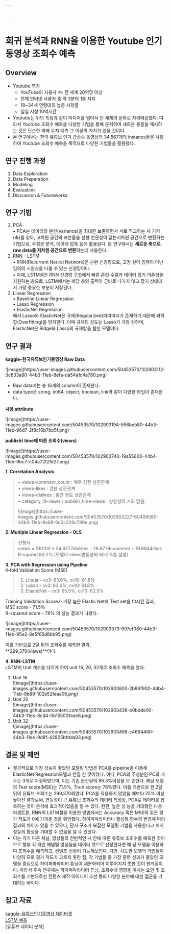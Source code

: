 ```yaml
---


---
```


<h1 id="회귀-분석과-rnn을-이용한-youtube-인기-동영상-조회수-예측"><strong>회귀 분석과 RNN을 이용한 Youtube 인기 동영상 조회수 예측</strong></h1>
<h2 id="overview">Overview</h2>
<ul>
<li>Youtube 특징
<ul>
<li>YouTube의 사용자 수: 전 세계 20억명 이상</li>
<li>전체 인터넷 사용자 중 약 3분의 1을 차지</li>
<li>18~34세  연령대의 높은 시청률</li>
<li>일일 시청  10억시간</li>
</ul>
</li>
<li>Youtube는 위의 특징과 같이 미디어를 넘어서 전 세계의 문화로 자리매김했다. 따라서 Youtube 조회수 예측을 다양한 기법을 통해 분석하여 새로운 통찰을 제시하는 것은 단순한 미래 수치 예측 그 이상의 가치가 있을 것이다.</li>
<li>본 연구에서는 한국 유튜브 인기 급상승 동영상의 34,567개의 instance들을 사용하여 Youtube 조회수 예측을 목적으로 다양한 기법들을 활용했다.</li>
</ul>
<h2 id="연구-진행-과정">연구 진행 과정</h2>
<ol>
<li>Data Exploration</li>
<li>Data Preperation</li>
<li>Modeling</li>
<li>Evaluation</li>
<li>Discussion &amp; Futureworks</li>
</ol>
<h2 id="연구-기법">연구 기법</h2>
<ol>
<li>PCA<br>
• PCA는 데이터의 분산(variance)을 최대한 보존하면서 서로 직교하는 새 기저(축)를 찾아, 고차원 공간의 표본들을 선형 연관성이 없는저차원 공간으로 변환하는 기법으로, 주성분 분석, 데이터 압축 등에 활용된다. 본 연구에서는 <strong>새로운 축으로 raw data를 저차원 공간으로 변환</strong>하는데 사용한다.</li>
<li>RNN - LSTM<br>
• RNN(Recurrent Neural Network)은 순환 신경망으로, 고정 길이 입력이 아닌 임의의 시퀀스를 다룰 수 있는 신경망이다.<br>
• 이때, LSTM셀은 RNN 신경망 구조에서 빠른 훈련 수렴과 데이터 장기 의존성을 지원하는 층으로, LSTM에서는 해당 층의 출력이 곧바로 나가지 않고 장기 상태에서 가장 중요한 부분이 저장된다.</li>
<li>Linear Regression<br>
• Baseline Linear Regression<br>
• Lasso Regression<br>
• ElasticNet Regression<br>
에서 Lasso와 ElasticNet은 규제(Regularized)파라미터가 존재하기 때문에 과적합(Overfitting)을 방지한다. 이때 규제의 강도는 Lasso가 가장 강하며, ElasticNet은 Ridge와 Lasso의 규제항을 합한 모델이다.</li>
</ol>
<h2 id="연구-결과">연구 결과</h2>
<p><strong>kaggle-한국유튜브인기동영상 Raw Data</strong></p>
![image](https://user-images.githubusercontent.com/50453570/102903112-3c833a80-44b3-11eb-8efa-da54a1c4a780.png)
<ul>
<li>Raw data에는 총 16개의 column이 존재한다.</li>
<li>data type은 string, int64, object, boolean, link와 같이 다양한 타입이 존재한다.</li>
</ul>
<p><strong>사용 attribute</strong></p>
![image](https://user-images.githubusercontent.com/50453570/102903194-558beb80-44b3-11eb-96d7-2f8c16b7bb5f.png)

<p><strong>publisht time에 따른 조회수(views)</strong></p>
![image](https://user-images.githubusercontent.com/50453570/102903740-19a55600-44b4-11eb-9bc7-c04a72f2fe27.png)

<p><strong>1. Correlation Analysis</strong></p>
<blockquote>
<p>• views-comment_count : 매우 강한 상관관계<br>
• views-likes : 강한 상관관계<br>
• views-dislikes : 중간 정도 상관관계<br>
• category_id-views / publish_time-views : 상관성이 거의 없음.</p>
  ![image](https://user-images.githubusercontent.com/50453570/102903227-60468080-44b3-11eb-9a68-6c0c326c789e.png)
</blockquote>
<p><strong>2. Multiple Linear Regression - OLS</strong></p>
<blockquote>
<p>선형식<br>
views = 210100 + 54.6277dislikes - 26.9779comment + 19.6944likes<br>
R-squred 80.2% (모델이 views변동성의 80.2%를 설명)</p>
</blockquote>
<p><strong>3. PCA with Regression using Pipeline</strong><br>
K-fold Validation Score (MSE)</p>
<blockquote>
<ol>
<li>Linear -  cv3: 63.6%, cv10: 61.8%</li>
<li>Lasso - cv3: 63.6%, cv10: 61.8%</li>
<li>ElasticNet - cv3: 65.5%, cv10: 62.5%</li>
</ol>
</blockquote>
<p>Training Validation Score가 가장 높은 Elastic Net에 Test set을 fit시킨 결과,<br>
MSE score - 71.5%<br>
R-squared score - 78% 의 성능 결과가 나왔다.</p>
![image](https://user-images.githubusercontent.com/50453570/102903373-997ef080-44b3-11eb-95e2-8e5f65d8bb95.png)

<p>이를 기반으로 2달 뒤의 조회수를 예측한 결과,<br>
**299,370(views)**이다.</p>
<p><strong>4. RNN-LSTM</strong><br>
LSTM의 Unit 개수를 다르게 하여 unit 16, 20, 32개로 조회수 예측을 했다.</p>
<ol>
<li>Unit 16</li>
  ![image](https://user-images.githubusercontent.com/50453570/102903800-2b86f900-44b4-11eb-9b89-102e52feaa06.png)
<li>Unit 20</li>
  ![image](https://user-images.githubusercontent.com/50453570/102903438-b0bdde00-44b3-11eb-8cd4-0b155001eae6.png)
<li>Unit 32</li>
  ![image](https://user-images.githubusercontent.com/50453570/102903498-c4694480-44b3-11eb-9d8f-42805bfdda93.png)

</ol>
<h2 id="결론-및-제언">결론 및 제언</h2>
<ul>
<li>결과적으로 가장 성능이 좋았던 모델링 방법은 PCA를 pipeline을 이용해 ElasticNet Regression모델과 연결 한 것이었다. 이때, PCA의 주성분인 PC의 개수는 3개로 지정하였으며, 이는 기존 분산량의 98.3%이상을 보 존한다. 해당 모델의 Test score(MSE)는 71.5%, Train score는 78%였다. 이를 기반으로 한 2달 뒤의 유튜브 조회수는 299,370회였다. PCA를 적용하지 않았을 때보다 25% 이상 높아진 결과로써, 변동성이 큰 유튜브 조회수의 데이터 특성상, PCA로 데이터를 압축하는 것이 분석에 효과적이었음을 알 수 있다. 한편, 높은 성 능을 기대했던 다층퍼셉트론, RNN의 LSTM셀을 이용한 방법에서는 Accuracy 혹은 MSE와 같은 평가 척도가 0에 가까운 것을 확인했다. 하이퍼파라미터나 활성화 함수의 변경에 따라 결과의 차이가 있을 수 있으나, 단지 구조가 복잡한 모델링 기법을 사용한다고 해서 성능의 향상을 기대할 수 없음을 알 수 있었다.</li>
<li>이는 각기 다른 채널, 영상들의 전반적인 시 간에 따른 유튜브 조회수를 예측한 것이므로 향후 각 개인 채널별 영상들을 데이터 셋으로 선정한다면 해 당 모델을 이용하여 조회수를 예측하고, 컨텐츠 선정이 가능해보인다. 다만, 시도한 모델의 기법들이 다양하 므로 평가 척도가 고르지 못한 점, 각 기법들 중 가장 훈련 성과가 좋았던 모델을 중심으로 하이퍼파라미터 튜닝이 세분화되어 이루어지지 못한 것이 한계점이다. 따라서 후속 연구에는 하이퍼파라미터 튜닝, 조회수에 영향을 미치는 요인 및 조회수를 기반으로한 컨텐츠 제작 아이디어 추천 등의 다양한 분야에 대한 접근을 기대하는 바이다</li>
</ul>
<h2 id="참고-자료">참고 자료</h2>
<p><a href="https://www.kaggle.com/datasnaek/youtube-new">kaggle-유튜브인기동영상 데이터셋</a><br>
<a href="https://teddylee777.github.io/tensorflow/LSTM%EC%9C%BC%EB%A1%9C-%EC%98%88%EC%B8%A1%ED%95%B4%EB%B3%B4%EB%8A%94-%EC%82%BC%EC%84%B1%EC%A0%84%EC%9E%90-%EC%A3%BC%EA%B0%80">LSTM 예측</a><br>
[유튜브 데이터 분석]</p>

